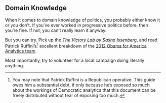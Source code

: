 ## Domain Knowledge

When it comes to domain knowledge of politics, you probably either know it or you don’t. If you’ve ever worked in progressive politics before, then you’re fine. If not, you can’t really learn it anyway. 

But you can try. Pick up the *[The Victory Lab by Sasha Issenberg](http://www.thevictorylab.com)*, and read Patrick Ruffini’s[^1] excellent breakdown of the [2012 Obama for America Analytics team](http://enga.ge/dl/Inside_the_Cave.pdf).

Most importantly, try to volunteer for a local campaign doing literally anything.

[^1]: You may note that Patrick Ruffini is a Republican operative. This guide owes him a substantial debt, if only because he’s exposed so much about the workings of Democratic analytics that this document can be freely distributed without fear of exposing too much.